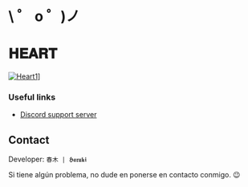 \ ゜ o ゜)ノ 
=====================
# 𝐇𝐄𝐀𝐑𝐓
  
[![Heart1](https://media.giphy.com/media/EcAYL5KWnbXyyIAP1B/giphy.gif)](https://discord.gg/z6C2wFH7Ga)]


### Useful links
- [Discord support server](https://discord.gg/z6C2wFH7Ga)


## Contact
Developer: `春木 | 𝕳𝖆𝖗𝖚𝖐𝖎`

Si tiene algún problema, no dude en ponerse en contacto conmigo. 😉
